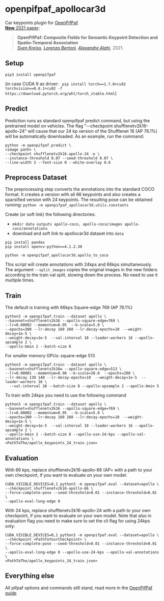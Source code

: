 # openpifpaf_apollocar3d

Car keypoints plugin for [OpenPifPaf](https://github.com/vita-epfl/openpifpaf).<br />
[__New__ 2021 paper](https://arxiv.org/abs/2103.02440):

> __OpenPifPaf: Composite Fields for Semantic Keypoint Detection and Spatio-Temporal Association__<br />
> _[Sven Kreiss](https://www.svenkreiss.com), [Lorenzo Bertoni](https://scholar.google.com/citations?user=f-4YHeMAAAAJ&hl=en), [Alexandre Alahi](https://scholar.google.com/citations?user=UIhXQ64AAAAJ&hl=en)_, 2021.
>

## Setup

```
pip3 install openpifpaf
```

(in case CUDA 9 as driver: 
` pip install torch==1.7.0+cu92 torchvision==0.8.1+cu92 -f https://download.pytorch.org/whl/torch_stable.html`)

## Predict 
Prediction runs as standard openpifpaf predict command, but using the pretrained model on vehicles. The flag "--checkpoint shufflenetv2k16-apollo-24" will cause that our 24 kp version of the Shufflenet 16 (AP 76.1%) will be automatically downloaded. As an example, run the command:
```
python -m openpifpaf.predict \
<image path> \
--checkpoint shufflenetv2k16-apollo-24 -o \
--instance-threshold 0.07 --seed-threshold 0.07 \
--line-width 3 --font-size 0 --white-overlay 0.6 
```

## Preprocess Dataset
The preprocessing step converts the annotations into the standard COCO format. It creates a version with all 66 keypoints and also creates a sparsified version with 24 keypoints. The resulting pose can be obtained running:
`python -m openpifpaf_apollocar3d.utils.constants`
<!---
@Lorenzo: I am not showing this in the readme as the gif files are to big for version control.
More info here:  https://github.com/vita-epfl/openpifpaf/pull/376#issuecomment-812492917
//<img src="docs/CAR_24_Pose.gif" width="600"/>
//<img src="docs/CAR_66_Pose.gif" width="600"/>
-->

Create (or soft link) the following directories:
* `mkdir data outputs apollo-coco, apollo-coco/images apollo-coco/annotations`
* download and soft link to apollocar3d dataset into `data`
    
```
pip install pandas
pip install opencv-python==4.1.2.30
```
```
python -m openpifpaf_apollocar3d.apollo_to_coco
```

This script will create annotations with 24kps and 66kps simultaneously. The argument `--split_images` copies the original images in the new folders according to the train val split, slowing down the process. No need to use it multiple times.


## Train
The default is training with 66kps
Square-edge 769 (AP 76.1%)

```
python3 -m openpifpaf.train --dataset apollo \
--basenet=shufflenetv2k16 --apollo-square-edge=769 \
--lr=0.00002 --momentum=0.95  --b-scale=5.0 \
--epochs=300 --lr-decay 160 260 --lr-decay-epochs=10  --weight-decay=1e-5 \
--weight-decay=1e-5  --val-interval 10 --loader-workers 16 --apollo-upsample 2 \
--apollo-bmin 2 --batch-size 8
```

For smaller memory GPUs: square-edge 513

```
python3 -m openpifpaf.train --dataset apollo \
--basenet=shufflenetv2k16w --apollo-square-edge=513 \
--lr=0.00001 --momentum=0.98 --b-scale=20.0  --epochs=200 \
--lr-decay 130 140 --lr-decay-epochs=10  --weight-decay=1e-5  --loader-workers 16 \
  --val-interval 10 --batch-size 8 --apollo-upsample 2 --apollo-bmin 5
```

To train with 24kps you need to use the following command

```
python3 -m openpifpaf.train --dataset apollo \
--basenet=shufflenetv2k16 --apollo-square-edge=769 \
--lr=0.00002 --momentum=0.95  --b-scale=5.0 \
--epochs=300 --lr-decay 160 260 --lr-decay-epochs=10  --weight-decay=1e-5 \
--weight-decay=1e-5  --val-interval 10 --loader-workers 16 --apollo-upsample 2 \
--apollo-bmin 2 --batch-size 8 --apollo-use-24-kps --apollo-val-annotations \
<PathToThe/apollo_keypoints_24_train.json>
```


## Evaluation
With 66 kps, replace shufflenetv2k16-apollo-66 (AP= with a path to your own checkpoint, if you want to evaluate on your own model:
```
CUDA_VISIBLE_DEVICES=0,1 python3 -m openpifpaf.eval --dataset=apollo \
--checkpoint shufflenetv2k16-apollo-66 \
--force-complete-pose --seed-threshold=0.01 --instance-threshold=0.01 \
--apollo-eval-long-edge 0
```

With 24 kps, replace shufflenetv2k16-apollo-24 with a path to your own checkpoint, if you want to evaluate on your own model. Note that also in evaluation flag you need to make sure to set the cli flag for using 24kps only:
```
CUDA_VISIBLE_DEVICES=0,1 python3 -m openpifpaf.eval --dataset=apollo \
--checkpoint <PathToYourCheckpoint> \
--force-complete-pose --seed-threshold=0.01 --instance-threshold=0.01 \
--apollo-eval-long-edge 0 --apollo-use-24-kps --apollo-val-annotations \
<PathToThe/apollo_keypoints_24_train.json>
```

## Everything else
All pifpaf options and commands still stand, read more in the
[OpenPifPaf guide](https://vita-epfl.github.io/openpifpaf/intro.html)
